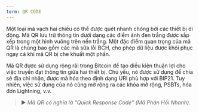 ```yaml
---
term: QR CODE
---
```


Một loại mã vạch hai chiều có thể được quét nhanh chóng bởi các thiết bị di động. Mã QR lưu trữ thông tin dưới dạng các điểm ảnh đen trắng được sắp xếp trong một hình vuông trên nền trắng. Một đặc điểm quan trọng của mã QR là chúng bao gồm các mã sửa lỗi BCH, cho phép dữ liệu được khôi phục ngay cả khi mã QR bị che khuất một phần.

Mã QR được sử dụng rộng rãi trong Bitcoin để tạo điều kiện thuận lợi cho việc truyền đạt thông tin giữa hai thiết bị. Chủ yếu, nó được sử dụng để chia sẻ địa chỉ nhận, được mã hóa theo định dạng URI phù hợp với BIP21. Tuy nhiên, việc sử dụng của nó cũng mở rộng ra các khóa mở rộng, PSBTs, hóa đơn Lightning, v.v.

> ► *Mã QR có nghĩa là "Quick Response Code" (Mã Phản Hồi Nhanh).*